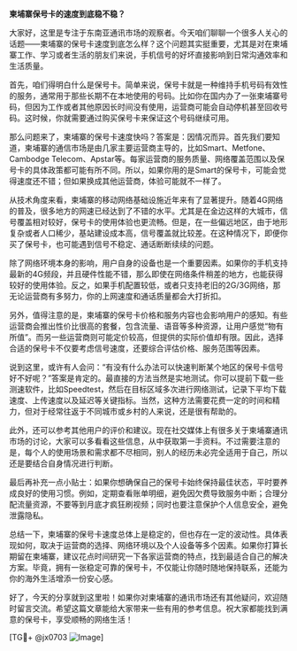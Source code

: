 **柬埔寨保号卡的速度到底稳不稳？**

大家好，这里是专注于东南亚通讯市场的观察者。今天咱们聊聊一个很多人关心的话题——柬埔寨的保号卡速度到底怎么样？这个问题其实挺重要，尤其是对在柬埔寨工作、学习或者生活的朋友们来说，手机信号的好坏直接影响到日常沟通效率和生活质量。

首先，咱们得明白什么是保号卡。简单来说，保号卡就是一种维持手机号码有效性的服务，通常用于那些长期不在本地使用的号码。比如你在国内办了一张柬埔寨号码，但因为工作或者其他原因长时间没有使用，运营商可能会自动停机甚至回收号码。这时候，你就需要通过购买保号卡来保证这个号码继续可用。

那么问题来了，柬埔寨的保号卡速度快吗？答案是：因情况而异。首先我们要知道，柬埔寨的通信市场是由几家主要运营商主导的，比如Smart、Metfone、Cambodge Telecom、Apstar等。每家运营商的服务质量、网络覆盖范围以及保号卡的具体政策都可能有所不同。所以，如果你用的是Smart的保号卡，可能会觉得速度还不错；但如果换成其他运营商，体验可能就不一样了。

从技术角度来看，柬埔寨的移动网络基础设施近年来有了显著提升。随着4G网络的普及，很多地方的网速已经达到了不错的水平。尤其是在金边这样的大城市，信号覆盖相对较好，保号卡的使用体验也更流畅。但是，在一些偏远地区，由于地形复杂或者人口稀少，基站建设成本高，信号覆盖就比较差。在这种情况下，即便你买了保号卡，也可能遇到信号不稳定、通话断断续续的问题。

除了网络环境本身的影响，用户自身的设备也是一个重要因素。如果你的手机支持最新的4G频段，并且硬件性能不错，那么即使在网络条件稍差的地方，也能获得较好的使用体验。反之，如果手机配置较低，或者只支持老旧的2G/3G网络，那无论运营商有多努力，你的上网速度和通话质量都会大打折扣。

另外，值得注意的是，柬埔寨的保号卡价格和服务内容也会影响用户的感知。有些运营商会推出性价比很高的套餐，包含流量、语音等多种资源，让用户感觉“物有所值”。而另一些运营商则可能定价较高，但提供的实际价值却有限。因此，选择合适的保号卡不仅要考虑信号速度，还要综合评估价格、服务范围等因素。

说到这里，或许有人会问：“有没有什么办法可以快速判断某个地区的保号卡信号好不好呢？”答案是肯定的。最直接的方法当然是实地测试。你可以提前下载一些测速软件，比如Speedtest，然后在目标区域多次进行网络测试，记录下平均下载速度、上传速度以及延迟等关键指标。当然，这种方法需要花费一定的时间和精力，但对于经常往返于不同城市或乡村的人来说，还是很有帮助的。

此外，还可以参考其他用户的评价和建议。现在社交媒体上有很多关于柬埔寨通讯市场的讨论，大家可以多看看这些信息，从中获取第一手资料。不过需要注意的是，每个人的使用场景和需求都不尽相同，别人的经历未必完全适用于自己，所以还是要结合自身情况进行判断。

最后再补充一点小贴士：如果你想确保自己的保号卡始终保持最佳状态，平时要养成良好的使用习惯。例如，定期查看账单明细，避免因欠费导致服务中断；合理分配流量资源，不要等到月底才疯狂刷视频；同时也要注意保护个人信息安全，避免泄露隐私。

总结一下，柬埔寨的保号卡速度总体上是稳定的，但也存在一定的波动性。具体表现如何，取决于运营商的选择、网络环境以及个人设备等多个因素。如果你打算长期留在柬埔寨，建议花点时间研究一下各家运营商的特点，找到最适合自己的解决方案。毕竟，拥有一张稳定可靠的保号卡，不仅能让你随时随地保持联系，还能为你的海外生活增添一份安心感。

好了，今天的分享就到这里啦！如果你对柬埔寨的通讯市场还有其他疑问，欢迎随时留言交流。希望这篇文章能给大家带来一些有用的参考信息。祝大家都能找到满意的保号卡，享受顺畅的网络生活！

[TG💪+ @jx0703 ![Image](https://github.com/user-attachments/assets/dbca1d08-cadb-493c-b0ec-ad6f7a83f270)]